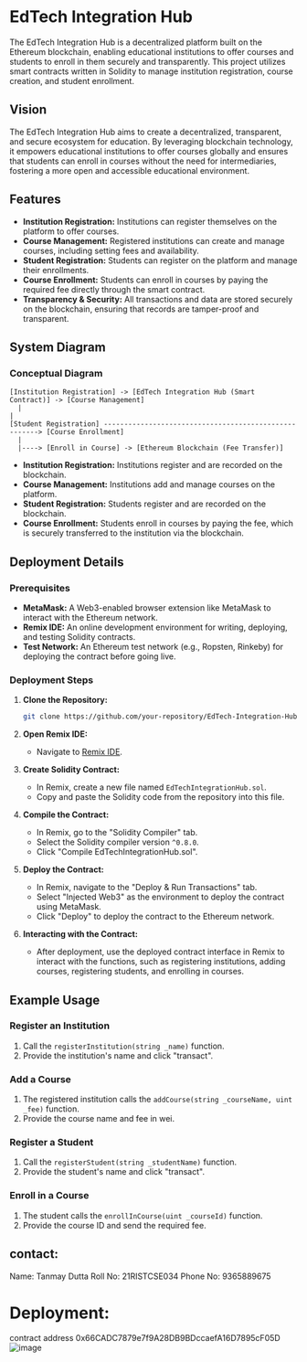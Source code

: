 # EdTech Integration Hub

The EdTech Integration Hub is a decentralized platform built on the Ethereum blockchain, enabling educational institutions to offer courses and students to enroll in them securely and transparently. This project utilizes smart contracts written in Solidity to manage institution registration, course creation, and student enrollment.

## Vision

The EdTech Integration Hub aims to create a decentralized, transparent, and secure ecosystem for education. By leveraging blockchain technology, it empowers educational institutions to offer courses globally and ensures that students can enroll in courses without the need for intermediaries, fostering a more open and accessible educational environment.

## Features

- **Institution Registration:** Institutions can register themselves on the platform to offer courses.
- **Course Management:** Registered institutions can create and manage courses, including setting fees and availability.
- **Student Registration:** Students can register on the platform and manage their enrollments.
- **Course Enrollment:** Students can enroll in courses by paying the required fee directly through the smart contract.
- **Transparency & Security:** All transactions and data are stored securely on the blockchain, ensuring that records are tamper-proof and transparent.

## System Diagram

### Conceptual Diagram

```
[Institution Registration] -> [EdTech Integration Hub (Smart Contract)] -> [Course Management]
  |                                                                                  |
[Student Registration] ------------------------------------------------------> [Course Enrollment]
  |
  |----> [Enroll in Course] -> [Ethereum Blockchain (Fee Transfer)]
```

- **Institution Registration:** Institutions register and are recorded on the blockchain.
- **Course Management:** Institutions add and manage courses on the platform.
- **Student Registration:** Students register and are recorded on the blockchain.
- **Course Enrollment:** Students enroll in courses by paying the fee, which is securely transferred to the institution via the blockchain.

## Deployment Details



### Prerequisites

- **MetaMask:** A Web3-enabled browser extension like MetaMask to interact with the Ethereum network.
- **Remix IDE:** An online development environment for writing, deploying, and testing Solidity contracts.
- **Test Network:** An Ethereum test network (e.g., Ropsten, Rinkeby) for deploying the contract before going live.

### Deployment Steps

1. **Clone the Repository:**
   ```bash
   git clone https://github.com/your-repository/EdTech-Integration-Hub.git
   ```

2. **Open Remix IDE:**
   - Navigate to [Remix IDE](https://remix.ethereum.org/).
   
3. **Create Solidity Contract:**
   - In Remix, create a new file named `EdTechIntegrationHub.sol`.
   - Copy and paste the Solidity code from the repository into this file.

4. **Compile the Contract:**
   - In Remix, go to the "Solidity Compiler" tab.
   - Select the Solidity compiler version `^0.8.0`.
   - Click "Compile EdTechIntegrationHub.sol".

5. **Deploy the Contract:**
   - In Remix, navigate to the "Deploy & Run Transactions" tab.
   - Select "Injected Web3" as the environment to deploy the contract using MetaMask.
   - Click "Deploy" to deploy the contract to the Ethereum network.

6. **Interacting with the Contract:**
   - After deployment, use the deployed contract interface in Remix to interact with the functions, such as registering institutions, adding courses, registering students, and enrolling in courses.

## Example Usage

### Register an Institution

1. Call the `registerInstitution(string _name)` function.
2. Provide the institution's name and click "transact".

### Add a Course

1. The registered institution calls the `addCourse(string _courseName, uint _fee)` function.
2. Provide the course name and fee in wei.

### Register a Student

1. Call the `registerStudent(string _studentName)` function.
2. Provide the student's name and click "transact".

### Enroll in a Course

1. The student calls the `enrollInCourse(uint _courseId)` function.
2. Provide the course ID and send the required fee.



## contact:
Name: Tanmay Dutta
Roll No: 21RISTCSE034
Phone No: 9365889675

# Deployment:

contract address 0x66CADC7879e7f9A28DB9BDccaefA16D7895cF05D
![image](https://github.com/user-attachments/assets/132a65f1-708f-4804-b0b1-224e8d741500)


